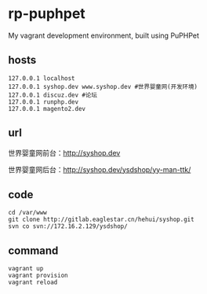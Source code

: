 # rp-puphpet
My vagrant development environment, built using PuPHPet

## hosts
```
127.0.0.1 localhost
127.0.0.1 syshop.dev www.syshop.dev #世界婴童网(开发环境)
127.0.0.1 discuz.dev #论坛
127.0.0.1 runphp.dev
127.0.0.1 magento2.dev
```

## url

世界婴童网前台：<http://syshop.dev>

世界婴童网后台：<http://syshop.dev/ysdshop/yy-man-ttk/>

## code
```
cd /var/www
git clone http://gitlab.eaglestar.cn/hehui/syshop.git
svn co svn://172.16.2.129/ysdshop/
```

## command
```
vagrant up
vagrant provision
vagrant reload
```